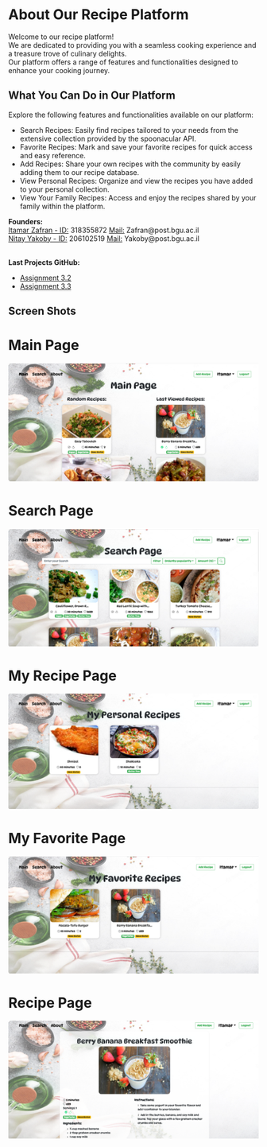 <h1 id="about" class="title">About Our Recipe Platform</h1>
<p>
  Welcome to our recipe platform!
  <br>We are dedicated to providing you with a seamless cooking experience and a treasure trove of culinary delights.
  <br>Our platform offers a range of features and functionalities designed to enhance your cooking journey.
</p>
<h2>What You Can Do in Our Platform</h2>
<p>
  Explore the following features and functionalities available on our platform:
</p>
<ul>
  <li>Search Recipes: Easily find recipes tailored to your needs from the extensive collection provided by the spoonacular API.</li>
  <li>Favorite Recipes: Mark and save your favorite recipes for quick access and easy reference.</li>
  <li>Add Recipes: Share your own recipes with the community by easily adding them to our recipe database.</li>
  <li>View Personal Recipes: Organize and view the recipes you have added to your personal collection.</li>
  <li>View Your Family Recipes: Access and enjoy the recipes shared by your family within the platform.</li>
</ul>
<b>Founders:</b>
<br><u>Itamar Zafran - ID:</u> 318355872 <u>Mail:</u> Zafran@post.bgu.ac.il
<br><u>Nitay Yakoby   - ID:</u> 206102519 <u>Mail:</u> Yakoby@post.bgu.ac.il

<br><b>Last Projects GitHub:</b>
<ul>
  <li><a href="https://github.com/Web-Development-Environments-2023/assignment3_2-318355872_206102519" target="_blank" rel="noopener noreferrer">Assignment 3.2</a></li>
  <li><a href="https://github.com/Web-Development-Environments-2023/assignment3_3-206102519_318355872" target="_blank" rel="noopener noreferrer">Assignment 3.3</a></li>
</ul>

## Screen Shots
# Main Page
  <img src="src/assets/screen_shots/MainPage.png" >

# Search Page
  <img src="src/assets/screen_shots/SearchPage.png" >

# My Recipe Page
  <img src="src/assets/screen_shots/MyRecipe.png" >

# My Favorite Page
  <img src="src/assets/screen_shots/MyFavorite.png" >

# Recipe Page
  <img src="src/assets/screen_shots/RecipePage.png" >


